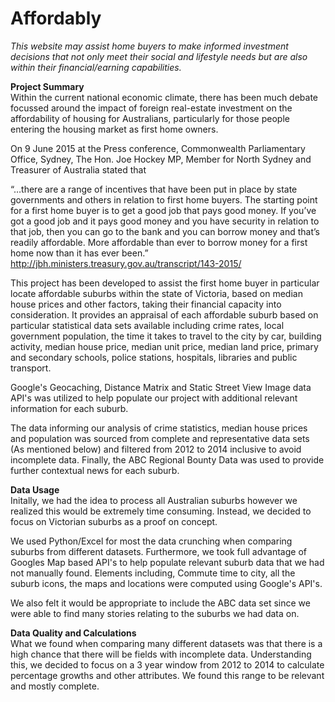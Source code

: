 # Affordably
*This website may assist home buyers to make informed investment decisions that not only meet their social and lifestyle needs but are also within their financial/earning capabilities.*

**Project Summary**  
Within the current national economic climate, there has been much debate focussed around the impact of foreign real-estate investment on the affordability of housing for Australians, particularly for those people entering the housing market as first home owners.

On 9 June 2015 at the Press conference, Commonwealth Parliamentary Office, Sydney, The Hon. Joe Hockey MP, Member for North Sydney and Treasurer of Australia stated that

“…there are a range of incentives that have been put in place by state governments and others in relation to first home buyers. The starting point for a first home buyer is to get a good job that pays good money. If you’ve got a good job and it pays good money and you have security in relation to that job, then you can go to the bank and you can borrow money and that’s readily affordable. More affordable than ever to borrow money for a first home now than it has ever been.”  http://jbh.ministers.treasury.gov.au/transcript/143-2015/

This project has been developed to assist the first home buyer in particular locate affordable suburbs within the state of Victoria, based on median house prices and other factors,  taking their financial capacity into consideration.  It provides an appraisal of each affordable suburb based on particular statistical data sets available including crime rates, local government population, the time it takes to travel to the city by car, building activity, median house price, median unit price, median land price, primary and secondary schools, police stations, hospitals, libraries and public transport.

Google's Geocaching, Distance Matrix and Static Street View Image data API's was utilized to help populate our project with additional relevant information for each suburb.

The data informing our analysis of crime statistics, median house prices and population was sourced from complete and representative data sets (As mentioned below) and filtered from 2012 to 2014 inclusive to avoid incomplete data. Finally, the ABC Regional Bounty Data was used to provide further contextual news for each suburb.

**Data Usage**  
Initally, we had the idea to process all Australian suburbs however we realized this would be extremely time consuming. Instead, we decided to focus on Victorian suburbs as a proof on concept. 

We used Python/Excel for most the data crunching when comparing suburbs from different datasets. Furthermore, we took full advantage of Googles Map based API's to help populate relevant suburb data that we had not manually found. Elements including, Commute time to city,  all the suburb icons, the maps and locations were computed using Google's API's. 

We also felt it would be appropriate to include the ABC data set since we were able to find many stories relating to the suburbs we had data on. 
  
**Data Quality and Calculations**  
What we found when comparing many different datasets was that there is a high chance that there will be fields with incomplete data. Understanding this, we decided to focus on a 3 year window from 2012 to 2014 to calculate percentage growths and other attributes. We found this range to be relevant and mostly complete.


